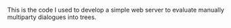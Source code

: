 This is the code I used to develop a simple web server to evaluate manually multiparty dialogues into trees.
